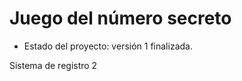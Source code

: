 <h1>Juego del número secreto</h1>

- Estado del proyecto: versión 1 finalizada.

Sistema de registro 2
